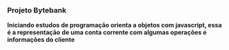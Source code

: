 ### Projeto Bytebank

**Iniciando estudos de programação orienta a objetos com javascript, essa é a representação**
**de uma conta corrente com algumas operações e informações do cliente**